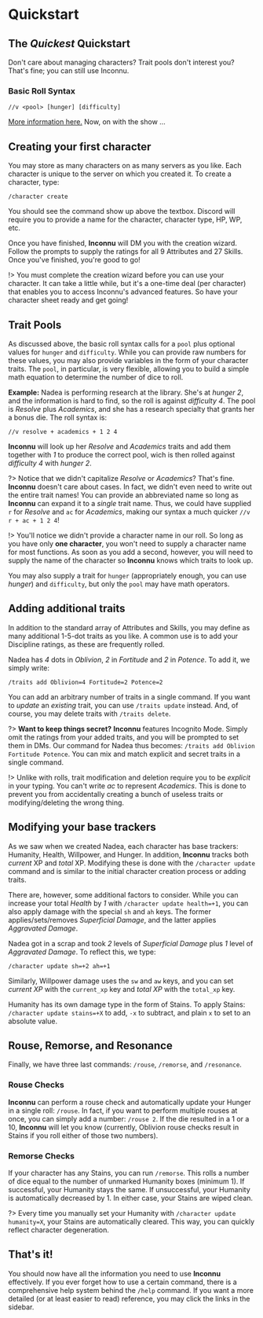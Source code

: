 # Quickstart

## The *Quickest* Quickstart

Don't care about managing characters? Trait pools don't interest you? That's fine; you can still use Inconnu.

### Basic Roll Syntax

```
//v <pool> [hunger] [difficulty]
```

[More information here.](rolls.md) Now, on with the show ...

## Creating your first character

You may store as many characters on as many servers as you like. Each character is unique to the server on which you created it. To create a character, type:

```
/character create
```

You should see the command show up above the textbox. Discord will require you to provide a name for the character, character type, HP, WP, etc.

Once you have finished, **Inconnu** will DM you with the creation wizard. Follow the prompts to supply the ratings for all 9 Attributes and 27 Skills. Once you've finished, you're good to go!

!> You must complete the creation wizard before you can use your character. It can take a little while, but it's a one-time deal (per character) that enables you to access Inconnu's advanced features. So have your character sheet ready and get going!

## Trait Pools

As discussed above, the basic roll syntax calls for a `pool` plus optional values for `hunger` and `difficulty`. While you can provide raw numbers for these values, you may also provide variables in the form of your character traits. The `pool`, in particular, is very flexible, allowing you to build a simple math equation to determine the number of dice to roll.

**Example:** Nadea is performing research at the library. She's at *hunger 2*, and the information is hard to find, so the roll is against *difficulty 4*. The pool is *Resolve* plus *Academics*, and she has a research specialty that grants her a bonus die. The roll syntax is:

```
//v resolve + academics + 1 2 4
```

**Inconnu** will look up her *Resolve* and *Academics* traits and add them together with *1* to produce the correct pool, wich is then rolled against *difficulty 4* with *hunger 2*.

?> Notice that we didn't capitalize *Resolve* or *Academics*? That's fine. **Inconnu** doesn't care about cases. In fact, we didn't even need to write out the entire trait names! You can provide an abbreviated name so long as **Inconnu** can expand it to a *single* trait name. Thus, we could have supplied `r` for *Resolve* and `ac` for *Academics*, making our syntax a much quicker `//v r + ac + 1 2 4`!

!> You'll notice we didn't provide a character name in our roll. So long as you have only **one character**, you won't need to supply a character name for most functions. As soon as you add a second, however, you will need to supply the name of the character so **Inconnu** knows which traits to look up.

You may also supply a trait for `hunger` (appropriately enough, you can use *hunger*) and `difficulty`, but only the `pool` may have math operators.

## Adding additional traits

In addition to the standard array of Attributes and Skills, you may define as many additional 1-5-dot traits as you like. A common use is to add your Discipline ratings, as these are frequently rolled.

Nadea has *4* dots in *Oblivion*, *2* in *Fortitude* and *2* in *Potence*. To add it, we simply write:

```
/traits add Oblivion=4 Fortitude=2 Potence=2
```

You can add an arbitrary number of traits in a single command. If you want to *update* an *existing* trait, you can use `/traits update` instead. And, of course, you may delete traits with `/traits delete`.

?> **Want to keep things secret?** **Inconnu** features Incognito Mode. Simply omit the ratings from your added traits, and you will be prompted to set them in DMs. Our command for Nadea thus becomes: `/traits add Oblivion Fortitude Potence`. You can mix and match explicit and secret traits in a single command.

!> Unlike with rolls, trait modification and deletion require you to be *explicit* in your typing. You can't write *ac* to represent *Academics*. This is done to prevent you from accidentally creating a bunch of useless traits or modifying/deleting the wrong thing.

## Modifying your base trackers

As we saw when we created Nadea, each character has base trackers: Humanity, Health, Willpower, and Hunger. In addition, **Inconnu** tracks both *current* XP and *total* XP. Modifying these is done with the `/character update` command and is similar to the initial character creation process or adding traits.

There are, however, some additional factors to consider. While you can increase your total *Health* by *1* with `/character update health=+1`, you can also apply damage with the special `sh` and `ah` keys. The former applies/sets/removes *Superficial Damage*, and the latter applies *Aggravated Damage*.

Nadea got in a scrap and took *2* levels of *Superficial Damage* plus *1* level of *Aggravated Damage*. To reflect this, we type:

```
/character update sh=+2 ah=+1
```

Similarly, Willpower damage uses the `sw` and `aw` keys, and you can set *current XP* with the `current_xp` key and *total XP* with the `total_xp` key.

Humanity has its own damage type in the form of Stains. To apply Stains: `/character update stains=+X` to add, `-x` to subtract, and plain `x` to set to an absolute value.

## Rouse, Remorse, and Resonance

Finally, we have three last commands: `/rouse`, `/remorse`, and `/resonance`.

### Rouse Checks

**Inconnu** can perform a rouse check and automatically update your Hunger in a single roll: `/rouse`. In fact, if you want to perform multiple rouses at once, you can simply add a number: `/rouse 2`. If the die resulted in a 1 or a 10, **Inconnu** will let you know (currently, Oblivion rouse checks result in Stains if you roll either of those two numbers).

### Remorse Checks

If your character has any Stains, you can run `/remorse`. This rolls a number of dice equal to the number of unmarked Humanity boxes (minimum 1). If successful, your Humanity stays the same. If unsuccessful, your Humanity is automatically decreased by 1. In either case, your Stains are wiped clean.

?> Every time you manually set your Humanity with `/character update humanity=X`, your Stains are automatically cleared. This way, you can quickly reflect character degeneration.

## That's it!

You should now have all the information you need to use **Inconnu** effectively. If you ever forget how to use a certain command, there is a comprehensive help system behind the `/help` command. If you want a more detailed (or at least easier to read) reference, you may click the links in the sidebar.
